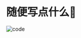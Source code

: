 
# **随便写点什么📝**

![code](https://gitee.com/techpang/img_emoji_libs/raw/master/img_bed/markdown_images/code.gif '富婆加我吧不想努力了')